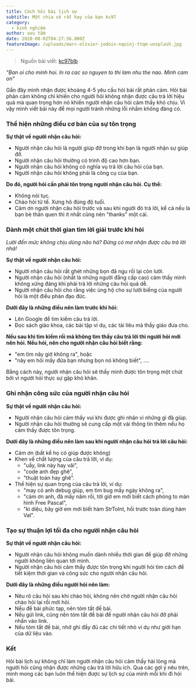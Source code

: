 ```yaml
---
title: Cách hỏi bài lịch sự
subtitle: Một chia sẻ rất hay của bạn kc97
category:
  - kinh nghiệm
author: sưu tầm
date: 2020-08-02T04:27:56.800Z
featureImage: /uploads/marc-olivier-jodoin-nqoinj-ttqm-unsplash.jpg
---
```


> Nguồn bài viết: [kc97blb](https://sites.google.com/site/kc97blb/home/huong-dan-cach-hoi-bai-lich-su)

_"Ban oi cho minh hoi. In ra cac so nguyen to thi lam nhu the nao. Minh cam on"_

Gần đây mình nhận được khoảng 4-5 yêu cầu hỏi bài rất phản cảm. Hỏi bài phản cảm không chỉ khiến cho người hỏi không nhận được câu trả lời hiệu quả mà quan trọng hơn nó khiến người nhận câu hỏi cảm thấy khó chịu. Vì vậy mình viết bài này để mọi người tránh những lỗi nhầm không đáng có.

### Thể hiện những điều cơ bản của sự tôn trọng

**Sự thật về người nhận câu hỏi:**

*   Người nhận câu hỏi là người giúp đỡ trong khi bạn là người nhận sự giúp đỡ.
*   Người nhận câu hỏi thường có trình độ cao hơn bạn.
*   Người nhận câu hỏi không có nghĩa vụ trả lời câu hỏi của bạn.
*   Người nhận câu hỏi không phải là công cụ của bạn.

**Do đó, người hỏi cần phải tôn trọng người nhận câu hỏi. Cụ thể:**

*   Không nói tục.
*   Chào hỏi tử tế. Xưng hô đúng độ tuổi.
*   Cảm ơn người nhận câu hỏi trước và sau khi người đó trả lời, kể cả nếu là bạn bè thân quen thì ít nhất cũng nên "thanks" một cái.

### Dành một chút thời gian tìm lời giải trước khi hỏi

_Lười đến mức không chịu dùng não hả? Đừng có mơ nhận được câu trả lời nhá!_

**Sự thật về người nhận câu hỏi:**

*   Người nhận câu hỏi rất ghét những bọn đã ngu rồi lại còn lười.
*   Người nhận câu hỏi (nhất là những người đẳng cấp cao) cảm thấy mình không xứng đáng khi phải trả lời những câu hỏi quá dễ.
*   Người nhận câu hỏi cho rằng việc ủng hộ cho sự lười biếng của người hỏi là một điều phản đạo đức.

**Dưới đây là những điều nên làm trước khi hỏi:**

*   Lên Google để tìm kiếm câu trả lời.
*   Đọc sách giáo khoa, các bài tập ví dụ, các tài liêu mà thầy giáo đưa cho.

**Nếu sau khi tìm kiếm rồi mà không tìm thấy câu trả lời thì người hỏi mới nên hỏi. Nếu hỏi, nên cho người nhận câu hỏi biết rằng:**

*   "em tìm nãy giờ không ra", hoặc
*   "nãy em hỏi mấy đứa bạn nhưng bọn nó không biết", ....

Bằng cách này, người nhận câu hỏi sẽ thấy mình được tôn trọng một chút bởi vì người hỏi thực sự gặp khó khăn.

### Ghi nhận công sức của người nhận câu hỏi

**Sự thật về người nhận câu hỏi:**

*   Người nhận câu hỏi cảm thấy vui khi được ghi nhận vì những gì đã giúp.
*   Người nhận câu hỏi thường sẽ cung cấp một vài thông tin thêm nếu họ cảm thấy được tôn trọng.

**Dưới đây là những điều nên làm sau khi người nhận câu hỏi trả lời câu hỏi:**

*   Cảm ơn (bất kể họ có giúp được không)
*   Khen về chất lượng của câu trả lời, ví dụ:
    *   "uầy, link này hay vãi",
    *   "code anh đẹp ghê",
    *   "thuật toán hay ghê".
*   Thể hiện sự quan trọng của câu trả lời, ví dụ:
    *   "may có anh debug giúp, em tìm bug mấy ngày không ra",
    *   "cảm ơn anh, đã mấy năm rồi, tời giờ em mới biết cách phóng to màn hình Free Pascal",
    *   "kì diệu, bây giờ em mới biết hàm StrToInt, hồi trước toàn dùng hàm Val".

### Tạo sự thuận lợi tối đa cho người nhận câu hỏi

**Sự thật về người nhận câu hỏi:**

*   Người nhận câu hỏi không muốn dành nhiều thời gian để giúp đỡ những người không liên quan tới mình.
*   Người nhận câu hỏi cảm thấy được tôn trọng khi người hỏi tìm cách để tiết kiệm thời gian và công sức cho người nhận câu hỏi.

**Dưới đây là những điều người hỏi nên làm:**

*   Nêu rõ câu hỏi sau khi chào hỏi, không nên chờ người nhận câu hỏi chào hỏi lại rồi mới hỏi.
*   Nếu đề bài phức tạp, nên tóm tắt đề bài.
*   Nếu gửi link, cũng nên tóm tắt đề bài để người nhận câu hỏi đỡ phải nhấn vào link.
*   Nếu tóm tắt đề bài, nhớ ghi đầy đủ các chi tiết nhỏ ví dụ như giới hạn của dữ liệu vào.

### Kết

Hỏi bài lịch sự không chỉ làm người nhận câu hỏi cảm thấy hài lòng mà người hỏi cũng nhận được những câu trả lời hữu ích. Qua các gợi ý nêu trên, mình mong các bạn luôn thể hiện được sự lịch sự của mình mỗi khi đi hỏi bài.